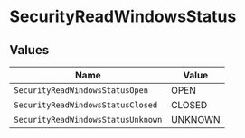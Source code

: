 # SecurityReadWindowsStatus


## Values

| Name                               | Value                              |
| ---------------------------------- | ---------------------------------- |
| `SecurityReadWindowsStatusOpen`    | OPEN                               |
| `SecurityReadWindowsStatusClosed`  | CLOSED                             |
| `SecurityReadWindowsStatusUnknown` | UNKNOWN                            |